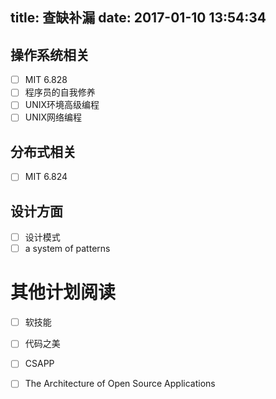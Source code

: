 title: 查缺补漏
date: 2017-01-10 13:54:34
---

## 操作系统相关

* [ ] MIT 6.828
* [ ] 程序员的自我修养
* [ ] UNIX环境高级编程
* [ ] UNIX网络编程

## 分布式相关

* [ ] MIT 6.824

## 设计方面

* [ ] 设计模式
* [ ] a system of patterns

# 其他计划阅读

* [ ] 软技能
* [ ] 代码之美
* [ ] CSAPP
* [ ] The Architecture of Open Source Applications

